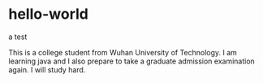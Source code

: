 # hello-world
a test 

This is a college student from Wuhan University of Technology.
I am learning java and I also prepare to take a graduate admission examination again.
I will study hard.
